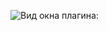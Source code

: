 ![Вид окна плагина:](https://github.com/[shorehear]/[Revit-Plugin-Up]/blob/[Main]/ManagerView.jpg?raw=true)
